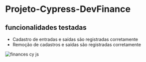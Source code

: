 <h1>Projeto-Cypress-DevFinance</h1>

## funcionalidades testadas
- Cadastro de entradas e saídas são registradas corretamente
- Remoção de cadastros e saídas são registradas corretamente

 ![finances cy js](https://user-images.githubusercontent.com/86307663/232885082-059f1881-f113-447d-addf-d7a757276a68.gif)
